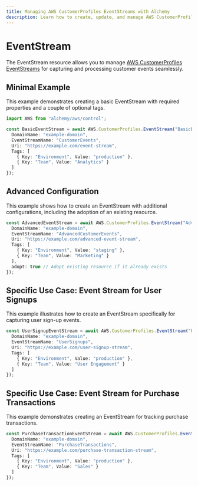 ```yaml
---
title: Managing AWS CustomerProfiles EventStreams with Alchemy
description: Learn how to create, update, and manage AWS CustomerProfiles EventStreams using Alchemy Cloud Control.
---
```


# EventStream

The EventStream resource allows you to manage [AWS CustomerProfiles EventStreams](https://docs.aws.amazon.com/customerprofiles/latest/userguide/) for capturing and processing customer events seamlessly.

## Minimal Example

This example demonstrates creating a basic EventStream with required properties and a couple of optional tags.

```ts
import AWS from "alchemy/aws/control";

const BasicEventStream = await AWS.CustomerProfiles.EventStream("BasicEventStream", {
  DomainName: "example-domain",
  EventStreamName: "CustomerEvents",
  Uri: "https://example.com/event-stream",
  Tags: [
    { Key: "Environment", Value: "production" },
    { Key: "Team", Value: "Analytics" }
  ]
});
```

## Advanced Configuration

This example shows how to create an EventStream with additional configurations, including the adoption of an existing resource.

```ts
const AdvancedEventStream = await AWS.CustomerProfiles.EventStream("AdvancedEventStream", {
  DomainName: "example-domain",
  EventStreamName: "AdvancedCustomerEvents",
  Uri: "https://example.com/advanced-event-stream",
  Tags: [
    { Key: "Environment", Value: "staging" },
    { Key: "Team", Value: "Marketing" }
  ],
  adopt: true // Adopt existing resource if it already exists
});
```

## Specific Use Case: Event Stream for User Signups

This example illustrates how to create an EventStream specifically for capturing user sign-up events.

```ts
const UserSignupEventStream = await AWS.CustomerProfiles.EventStream("UserSignupEventStream", {
  DomainName: "example-domain",
  EventStreamName: "UserSignups",
  Uri: "https://example.com/user-signup-stream",
  Tags: [
    { Key: "Environment", Value: "production" },
    { Key: "Team", Value: "User Engagement" }
  ]
});
```

## Specific Use Case: Event Stream for Purchase Transactions

This example demonstrates creating an EventStream for tracking purchase transactions.

```ts
const PurchaseTransactionEventStream = await AWS.CustomerProfiles.EventStream("PurchaseTransactionEventStream", {
  DomainName: "example-domain",
  EventStreamName: "PurchaseTransactions",
  Uri: "https://example.com/purchase-transaction-stream",
  Tags: [
    { Key: "Environment", Value: "production" },
    { Key: "Team", Value: "Sales" }
  ]
});
```